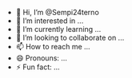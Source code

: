 - 👋 Hi, I’m @Sempi24terno
- 👀 I’m interested in ...
- 🌱 I’m currently learning ...
- 💞️ I’m looking to collaborate on ...
- 📫 How to reach me ...
- 😄 Pronouns: ...
- ⚡ Fun fact: ...

<!---
Sempi24terno/Sempi24terno is a ✨ special ✨ repository because its `README.md` (this file) appears on your GitHub profile.
You can click the Preview link to take a look at your changes.
--->
